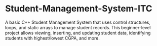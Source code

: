 # Student-Management-System-ITC
A basic C++ Student Management System that uses control structures, loops, and static arrays to manage student records. This beginner-level project allows viewing, inserting, and updating student data, identifying students with highest/lowest CGPA, and more.

